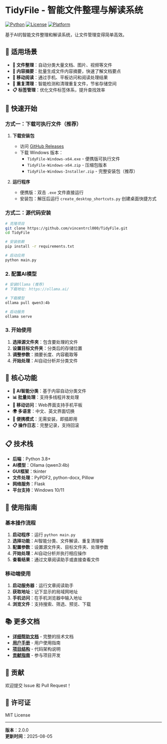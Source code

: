 # TidyFile - 智能文件整理与解读系统

[![Python](https://img.shields.io/badge/Python-3.8+-blue.svg)](https://www.python.org/downloads/)
[![License](https://img.shields.io/badge/License-MIT-green.svg)](LICENSE)
[![Platform](https://img.shields.io/badge/Platform-Windows-lightgrey.svg)](https://github.com/vincentrcl000/TidyFile)

基于AI的智能文件整理和解读系统，让文件管理变得简单高效。

## 🎯 适用场景

- **📁 文件整理**：自动分类大量文档、图片、视频等文件
- **📖 内容摘要**：批量生成文件内容摘要，快速了解文档要点
- **📱 移动阅读**：通过手机、平板访问和阅读处理结果
- **🔄 重复清理**：智能检测和清理重复文件，节省存储空间
- **📋 标签管理**：优化文件标签体系，提升查找效率

## 🚀 快速开始

### 方式一：下载可执行文件（推荐）

1. **下载安装包**
   - 访问 [GitHub Releases](https://github.com/vincentrcl000/TidyFile/releases)
   - 下载 Windows 版本：
     - `TidyFile-Windows-x64.exe` - 便携版可执行文件
     - `TidyFile-Windows-x64.zip` - 压缩包版本
     - `TidyFile-Windows-Installer.zip` - 完整安装包（推荐）

2. **运行程序**
   - 便携版：双击 `.exe` 文件直接运行
   - 安装包：解压后运行 `create_desktop_shortcuts.py` 创建桌面快捷方式

### 方式二：源代码安装

```bash
# 克隆项目
git clone https://github.com/vincentrcl000/TidyFile.git
cd TidyFile

# 安装依赖
pip install -r requirements.txt

# 启动应用
python main.py
```

### 2. 配置AI模型

```bash
# 安装Ollama (推荐)
# 下载地址: https://ollama.ai/

# 下载模型
ollama pull qwen3:4b

# 启动服务
ollama serve
```

### 3. 开始使用

1. **选择源文件夹**：包含要处理的文件
2. **设置目标文件夹**：分类后的存储位置
3. **调整参数**：摘要长度、内容截取等
4. **开始处理**：AI自动分析并分类文件

## 🌟 核心功能

- **🤖 AI智能分类**：基于内容自动分类文件
- **📊 批量处理**：支持多线程并发处理
- **📱 移动访问**：Web界面支持手机平板
- **🌍 多语言**：中文、英文界面切换
- **🔄 便携模式**：无需安装，即插即用
- **📋 操作日志**：完整记录，支持回滚

## 📋 技术栈

- **后端**：Python 3.8+
- **AI模型**：Ollama (qwen3:4b)
- **GUI框架**：tkinter
- **文件处理**：PyPDF2, python-docx, Pillow
- **网络服务**：Flask
- **平台支持**：Windows 10/11

## 📖 使用指南

### 基本操作流程

1. **启动程序**：运行 `python main.py`
2. **选择功能**：AI智能分类、文件解读、重复清理等
3. **配置参数**：设置源文件夹、目标文件夹、处理参数
4. **开始处理**：AI自动分析并执行相应操作
5. **查看结果**：通过文章阅读助手或直接查看文件

### 移动端使用

1. **启动服务器**：运行文章阅读助手
2. **获取地址**：记下显示的局域网地址
3. **手机访问**：在手机浏览器中输入地址
4. **浏览文件**：支持搜索、筛选、预览、下载

## 📚 更多文档

- **[详细帮助文档](docs/详细帮助文档.md)** - 完整的技术文档
- **[用户手册](docs/用户手册.md)** - 用户使用指南
- **[项目结构](docs/PROJECT_STRUCTURE.md)** - 代码架构说明
- **[贡献指南](CONTRIBUTING.md)** - 参与项目开发

## 🤝 贡献

欢迎提交 Issue 和 Pull Request！

## 📄 许可证

MIT License

---

**版本**：2.0.0  
**更新时间**：2025-08-05
